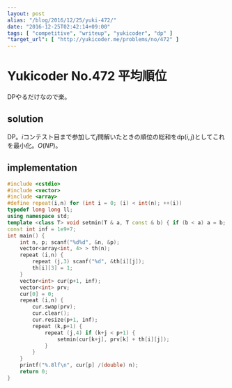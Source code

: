 ```yaml
---
layout: post
alias: "/blog/2016/12/25/yuki-472/"
date: "2016-12-25T02:42:14+09:00"
tags: [ "competitive", "writeup", "yukicoder", "dp" ]
"target_url": [ "http://yukicoder.me/problems/no/472" ]
---
```


# Yukicoder No.472 平均順位

DPやるだけなので楽。

## solution

DP。$i$コンテスト目まで参加して$j$問解いたときの順位の総和を$\mathrm{dp}(i,j)$としてこれを最小化。$O(NP)$。

## implementation

``` c++
#include <cstdio>
#include <vector>
#include <array>
#define repeat(i,n) for (int i = 0; (i) < int(n); ++(i))
typedef long long ll;
using namespace std;
template <class T> void setmin(T & a, T const & b) { if (b < a) a = b; }
const int inf = 1e9+7;
int main() {
    int n, p; scanf("%d%d", &n, &p);
    vector<array<int, 4> > th(n);
    repeat (i,n) {
        repeat (j,3) scanf("%d", &th[i][j]);
        th[i][3] = 1;
    }
    vector<int> cur(p+1, inf);
    vector<int> prv;
    cur[0] = 0;
    repeat (i,n) {
        cur.swap(prv);
        cur.clear();
        cur.resize(p+1, inf);
        repeat (k,p+1) {
            repeat (j,4) if (k+j < p+1) {
                setmin(cur[k+j], prv[k] + th[i][j]);
            }
        }
    }
    printf("%.8lf\n", cur[p] /(double) n);
    return 0;
}
```
